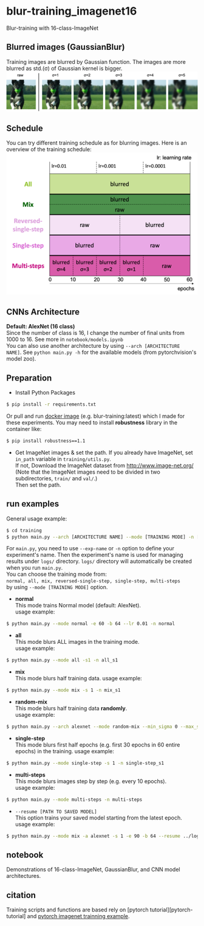 # blur-training_imagenet16
Blur-training with 16-class-ImageNet


## Blurred images (GaussianBlur)
Training images are blurred by Gaussian function. The images are more blurred as std.(σ) of Gaussian kernel is bigger.
![blurred-images](./figures/blurred_images.png)


## Schedule
You can try different training schedule as for blurring images. Here is an overview of the training schedule:
![schedule](./figures/schedule.png)


## CNNs Architecture
**Default: AlexNet (16 class)**  
Since the number of class is 16, I change the number of final units from 1000 to 16.
See more in `notebook/models.ipynb`  
You can also use another architecture by using `--arch [ARCHITECTURE NAME]`. See `python main.py -h` for the available models (from pytorchvision's model zoo).


## Preparation
- Install Python Packages  
```bash
$ pip install -r requirements.txt
```
Or pull and run [docker image][docker-blur-training] (e.g. blur-training:latest) which I made for these experiments.
You may need to install **robustness** library in the container like:
```bash
$ pip install robustness==1.1
``` 
- Get ImageNet images & set the path. If you already have ImageNet, set `in_path` variable in `training/utils.py`.  
If not, Download the ImageNet dataset from http://www.image-net.org/  
    (Note that the ImageNet images need to be divided in two subdirectories, ``train/`` and ``val/``.)  
    Then set the path.
    
    
## run examples
General usage example:
```bash
$ cd training
$ python main.py --arch [ARCHITECTURE NAME] --mode [TRAINING MODE] -n [EXPERIMENT NAME] 
```  

For `main.py`, you need to use `--exp-name` or `-n` option to define your experiment's name.
Then the experiment's name is used for managing results under `logs/` directory.
`logs/` directory will automatically be created when you run `main.py`.   
You can choose the training mode from:   
`normal, all, mix, reversed-single-step, single-step, multi-steps`  
by using `--mode [TRAINING MODE]` option.

- **normal**  
This mode trains Normal model (default: AlexNet).  
usage example:  
```bash
$ python main.py --mode normal -e 60 -b 64 --lr 0.01 -n normal
```

- **all**  
This mode blurs ALL images in the training mode.  
usage example:  
```bash
$ python main.py --mode all -s1 -n all_s1
```

- **mix**    
This mode blurs half training data.
usage example:  
```bash
$ python main.py --mode mix -s 1 -n mix_s1
```

- **random-mix** <br>
This mode blurs half training data **randomly**. <br>
usage example:
```bash
$ python main.py --arch alexnet --mode random-mix --min_sigma 0 --max_sigma 5 -n alexnet_random-mix_s0-5
```

- **single-step**    
This mode blurs first half epochs (e.g. first 30 epochs in 60 entire epochs) in the training.
usage example:  
```bash
$ python main.py --mode single-step -s 1 -n single-step_s1
```

- **multi-steps**  
This mode blurs images step by step (e.g. every 10 epochs).  
usage example:  
```bash
$ python main.py --mode multi-steps -n multi-steps
```

- `--resume [PATH TO SAVED MODEL]`   
This option trains your saved model starting from the latest epoch.  
usage example:  
```bash
$ python main.py --mode mix -a alexnet -s 1 -e 90 -b 64 --resume ../logs/models/mix_s1/model_060.pth.tar -n mix_s1_from60e 
```


## notebook
Demonstrations of 16-class-ImageNet, GaussianBlur, and CNN model architectures.


## citation
Training scripts and functions are based rely on [pytorch tutorial][pytorch-tutorial] and [pytorch imagenet trainning example][pytorch-imagenet].


[pytorch-imagenet]:https://github.com/pytorch/examples/blob/master/imagenet
[docker-blur-training]:https://hub.docker.com/r/sousquared/blur-training
